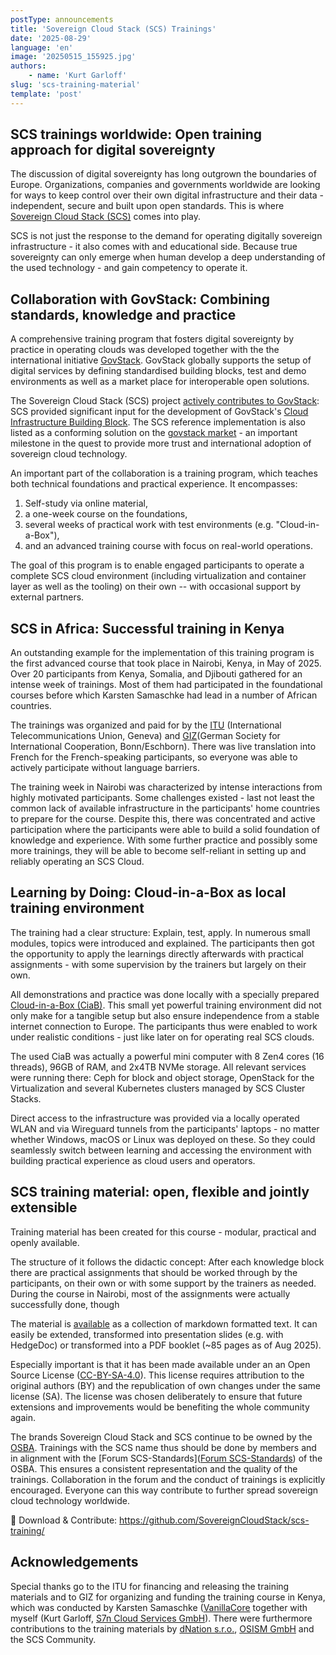 ```yaml
---
postType: announcements
title: 'Sovereign Cloud Stack (SCS) Trainings'
date: '2025-08-29'
language: 'en'
image: '20250515_155925.jpg'
authors:
    - name: 'Kurt Garloff'
slug: 'scs-training-material'
template: 'post'
---
```


## SCS trainings worldwide: Open training approach for digital sovereignty

The discussion of digital sovereignty has long outgrown the boundaries of
Europe.  Organizations, companies and governments worldwide are looking for
ways to keep control over their own digital infrastructure and their data -
independent, secure and built upon open standards. This is where [Sovereign
Cloud Stack (SCS)](https://sovereigncloudstack.org/) comes into play.

SCS is not just the response to the demand for operating digitally sovereign
infrastructure - it also comes with and educational side. Because true
sovereignty can only emerge when human develop a deep understanding of the used
technology - and gain competency to operate it.

## Collaboration with GovStack: Combining standards, knowledge and practice

A comprehensive training program that fosters digital sovereignty by practice
in operating clouds was developed together with the the international initiative
[GovStack](https://govstack.global/). GovStack globally supports the setup of
digital services by defining standardised building blocks, test and demo
environments as well as a market place for interoperable open solutions.

The Sovereign Cloud Stack (SCS) project [actively contributes to
GovStack](https://scs.community/2024/12/04/GovStack/): SCS provided significant
input for the development of GovStack's [Cloud Infrastructure Building
Block](https://govstack.gitbook.io/bb-cloud-infrastructure).  The SCS reference
implementation is also listed as a conforming solution on the [govstack
market](https://www.govstack.global/software/) - an important milestone in the
quest to provide more trust and international adoption of sovereign cloud
technology.

An important part of the collaboration is a training program, which teaches
both technical foundations and practical experience. It encompasses:

1. Self-study via online material,
2. a one-week course on the foundations,
3. several weeks of practical work with test environments (e.g. "Cloud-in-a-Box"),
4. and an advanced training course with focus on real-world operations.

The goal of this program is to enable engaged participants to operate a
complete SCS cloud environment (including virtualization and container layer
as well as the tooling) on their own -- with occasional support by external
partners.

## SCS in Africa: Successful training in Kenya

An outstanding example for the implementation of this training program is the
first advanced course that took place in Nairobi, Kenya, in May of 2025. Over
20 participants from Kenya, Somalia, and Djibouti gathered for an intense week
of trainings. Most of them had participated in the foundational courses before
which Karsten Samaschke had lead in a number of African countries.

The trainings was organized and paid for by the [ITU](https://itu.int/)
(International Telecommunications Union, Geneva) and
[GIZ](https://giz.de/en/)(German Society for International Cooperation,
Bonn/Eschborn). There was live translation into French for the French-speaking
participants, so everyone was able to actively participate without language
barriers.

The training week in Nairobi was characterized by intense interactions from
highly motivated participants. Some challenges existed - last not least the
common lack of available infrastructure in the participants' home countries to
prepare for the course. Despite this, there was concentrated and active
participation where the participants were able to build a solid foundation of
knowledge and experience. With some further practice and possibly some more
trainings, they will be able to become self-reliant in setting up and
reliably operating an SCS Cloud.

## Learning by Doing: Cloud-in-a-Box as local training environment

The training had a clear structure: Explain, test, apply.
In numerous small modules, topics were introduced and explained.
The participants then got the opportunity to apply the learnings directly
afterwards with practical assignments - with some supervision by the trainers
but largely on their own.

All demonstrations and practice was done locally with a specially prepared
[Cloud-in-a-Box (CiaB)](https://docs.scs.community/docs/iaas/deployment-examples/cloud-in-a-box/).
This small yet powerful training environment did not only make for a
tangible setup but also ensure independence from a stable internet connection
to Europe. The participants thus were enabled to work under realistic conditions - just like
later on for operating real SCS clouds.

The used CiaB was actually a powerful mini computer with 8 Zen4 cores (16 threads),
96GB of RAM, and 2x4TB NVMe storage. All relevant services were running there:
Ceph for block and object storage, OpenStack for the Virtualization and several
Kubernetes clusters managed by SCS Cluster Stacks.

Direct access to the infrastructure was provided via a locally operated WLAN
and via Wireguard tunnels from the participants' laptops - no matter whether
Windows, macOS or Linux was deployed on these. So they could seamlessly
switch between learning and accessing the environment with building practical
experience as cloud users and operators.

## SCS training material: open, flexible and jointly extensible

Training material has been created for this course - modular, practical and
openly available.

The structure of it follows the didactic concept: After each knowledge block
there are practical assignments that should be worked through by the participants,
on their own or with some support by the trainers as needed. During the course
in Nairobi, most of the assignments were actually successfully done, though

The material is [available](https://github.com/SovereignCloudStack/scs-training/)
as a collection of markdown formatted text. It can easily be extended,
transformed into presentation slides (e.g. with HedgeDoc) or transformed
into a PDF booklet (~85 pages as of Aug 2025).

Especially important is that it has been made available under an
an Open Source License ([CC-BY-SA-4.0](https://creativecommons.org/licenses/by-sa/4.0/deed.en)).
This license requires attribution to the original authors (BY) and the
republication of own changes under the same license (SA). The license
was chosen deliberately to ensure that future extensions and improvements
would be benefiting the whole community again.

The brands Sovereign Cloud Stack and SCS continue to be owned by the 
[OSBA](https://osb-alliance.com/). Trainings with the SCS name thus should
be done by members and in alignment with the [Forum SCS-Standards]([Forum
SCS-Standards](https://www.sovereigncloudstack.org/en/network/)) of the OSBA.
This ensures a consistent representation and the quality of the trainings.
Collaboration in the forum and the conduct of trainings is explicitly
encouraged. Everyone can this way contribute to further spread sovereign
cloud technology worldwide.

🔗 Download & Contribute: <https://github.com/SovereignCloudStack/scs-training/>

## Acknowledgements

Special thanks go to the ITU for financing and releasing the training
materials and to GIZ for organizing and funding the training course in Kenya,
which was conducted by Karsten Samaschke
([VanillaCore](https://vanillacore.de/) together with myself (Kurt Garloff,
[S7n Cloud Services GmbH](https://garloff.de/s7n/)).  There were furthermore
contributions to the training materials by [dNation
s.r.o.](https://dnation.cloud/), [OSISM GmbH](https://osism.tech/) and the SCS
Community.
